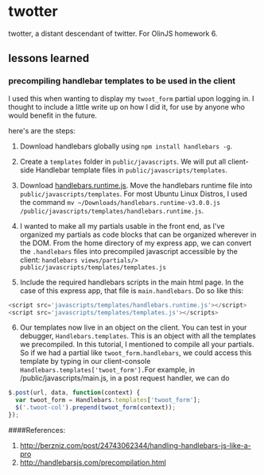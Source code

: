 # twotter
twotter, a distant descendant of twitter.  For OlinJS homework 6.
## lessons learned
### precompiling handlebar templates to be used in the client
I used this when wanting to display my `twoot_form` partial upon logging in. I thought to include a little write up on how I did it, for use by anyone who would benefit in the future.

here's are the steps:

1. Download handlebars globally using `npm install handlebars -g`.

2. Create a `templates` folder in `public/javascripts`.  We will put all client-side Handlebar template files in `public/javascripts/templates`.

3. Download [handlebars.runtime.js](http://builds.handlebarsjs.com.s3.amazonaws.com/handlebars.runtime-v3.0.0.js). Move the handlebars runtime file into `public/javascripts/templates`. For most Ubuntu Linux Distros, I used the command `mv ~/Downloads/handlebars.runtime-v3.0.0.js /public/javascripts/templates/handlebars.runtime.js`.

4. I wanted to make all my partials usable in the front end, as I've organized my partials as code blocks that can be organized wherever in the DOM.  From the home directory of my express app, we can convert the `.handlebars` files into precompiled javascript accessible by the client: `handlebars views/partials/> public/javascripts/templates/templates.js`

5. Include the required handlebars scripts in the main html page.  In the case of this express app, that file is `main.handlebars`.  Do so like this:

  ````javascript
<script src='javascripts/templates/handlebars.runtime.js'></script>
<script src='javascripts/templates/templates.js'></scripts>
  ````

6. Our templates now live in an object on the client.  You can test in your debugger, `Handlebars.templates`. This is an object with all the templates we precompiled.  In this tutorial, I mentioned to compile all your partials. So if we had a partial like `twoot_form.handlebars`, we could access this template by typing in our client-console `Handlebars.templates['twoot_form'].`For example, in /public/javascripts/main.js, in a post request handler, we can do

  ````javascript
$.post(url, data, function(context) {
    var twoot_form = Handlebars.templates['twoot_form'];
    $('.twoot-col').prepend(twoot_form(context));
});
  ````

####References:
1. http://berzniz.com/post/24743062344/handling-handlebars-js-like-a-pro
2. http://handlebarsjs.com/precompilation.html
